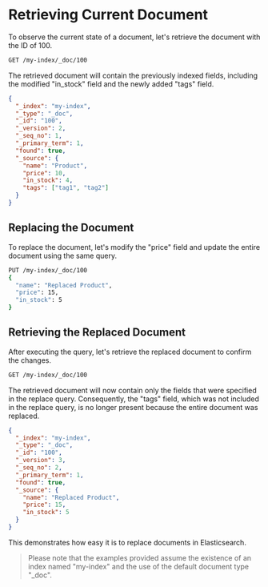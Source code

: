 # Retrieving Current Document

To observe the current state of a document, let's retrieve the document with the ID of 100.

```bash
GET /my-index/_doc/100
```

The retrieved document will contain the previously indexed fields, including the modified "in_stock" field and the newly added "tags" field.

```json
{
  "_index": "my-index",
  "_type": "_doc",
  "_id": "100",
  "_version": 2,
  "_seq_no": 1,
  "_primary_term": 1,
  "found": true,
  "_source": {
    "name": "Product",
    "price": 10,
    "in_stock": 4,
    "tags": ["tag1", "tag2"]
  }
}
```

## Replacing the Document

To replace the document, let's modify the "price" field and update the entire document using the same query.

```bash
PUT /my-index/_doc/100
{
  "name": "Replaced Product",
  "price": 15,
  "in_stock": 5
}
```

## Retrieving the Replaced Document

After executing the query, let's retrieve the replaced document to confirm the changes.

```bash
GET /my-index/_doc/100
```

The retrieved document will now contain only the fields that were specified in the replace query. Consequently, the "tags" field, which was not included in the replace query, is no longer present because the entire document was replaced.

```json
{
  "_index": "my-index",
  "_type": "_doc",
  "_id": "100",
  "_version": 3,
  "_seq_no": 2,
  "_primary_term": 1,
  "found": true,
  "_source": {
    "name": "Replaced Product",
    "price": 15,
    "in_stock": 5
  }
}
```

This demonstrates how easy it is to replace documents in Elasticsearch.

> Please note that the examples provided assume the existence of an index named "my-index" and the use of the default document type "_doc".
```